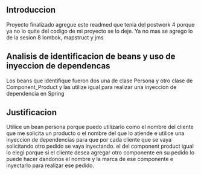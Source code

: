 ## Introduccion
Proyecto finalizado agregue este readmed que tenia del postwork 4 porque ya no lo quite del codigo de mi proyecto se lo deje. Ya no mas se agrego lo de la sesion 8 lombok, mapstruct y jms


## Analisis de identificacion de beans y uso de inyeccion de dependencas

Los beans que identifique fueron dos una de clase Persona y otro clase de Component_Product y las utilize igual para realizar una inyeccion de dependencia en Spring

## Justificacion
Utilice un bean persona porque puedo utilizarlo como el nombre del cliente que me solicita un producto o el nombre del que lo atiende e utilice una inyeccion de dependencias para que por cada cliente que se vaya solicitando otro pedido se vaya inyectando. el del component product igual lo elegi porque si el cliente desea agregar otro componente en su pedido lo puede hacer dandonos el nombre y la marca de ese componente e inyectarlo para realizar ese pedido.


